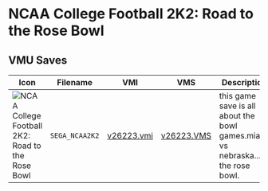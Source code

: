 # NCAA College Football 2K2: Road to the Rose Bowl

## VMU Saves

| Icon | Filename | VMI | VMS | Description |
|------|----------|-----|-----|-------------|
| ![NCAA College Football 2K2: Road to the Rose Bowl](../icons/SEGA_NCAA2K2.GIF) | `SEGA_NCAA2K2` | [v26223.vmi](v26223.vmi) | [v26223.VMS](v26223.VMS) | this game save is all about the bowl games.miami vs nebraska....in the rose bowl. 
